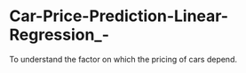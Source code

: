 # Car-Price-Prediction-Linear-Regression_-
To understand the factor on which the pricing of cars depend.
